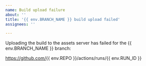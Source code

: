 ```yaml
---
name: Build upload failure
about: ''
title: '{{ env.BRANCH_NAME }} build upload failed'
assignees: ''

---
```


Uploading the build to the assets server has failed for the {{ env.BRANCH_NAME }} branch:

<https://github.com/>{{ env.REPO }}/actions/runs/{{ env.RUN_ID }}
